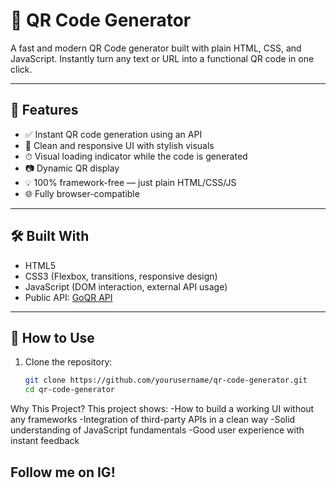 # 🔳 QR Code Generator

A fast and modern QR Code generator built with plain HTML, CSS, and JavaScript. Instantly turn any text or URL into a functional QR code in one click.


---

## 🚀 Features

- ✅ Instant QR code generation using an API
- 🎨 Clean and responsive UI with stylish visuals
- ⏱ Visual loading indicator while the code is generated
- 📷 Dynamic QR display
- 💡 100% framework-free — just plain HTML/CSS/JS
- 🌐 Fully browser-compatible

---

## 🛠️ Built With

- HTML5
- CSS3 (Flexbox, transitions, responsive design)
- JavaScript (DOM interaction, external API usage)
- Public API: [GoQR API](https://goqr.me/api/)

---

## 🔧 How to Use

1. Clone the repository:
   ```bash
   git clone https://github.com/yourusername/qr-code-generator.git
   cd qr-code-generator

Why This Project?
This project shows:
 -How to build a working UI without any frameworks
 -Integration of third-party APIs in a clean way
 -Solid understanding of JavaScript fundamentals
 -Good user experience with instant feedback

 ## Follow me on IG!

